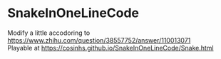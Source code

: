 # SnakeInOneLineCode
Modify a little accodoring to https://www.zhihu.com/question/38557752/answer/110013071  
Playable at https://cosinhs.github.io/SnakeInOneLineCode/Snake.html
